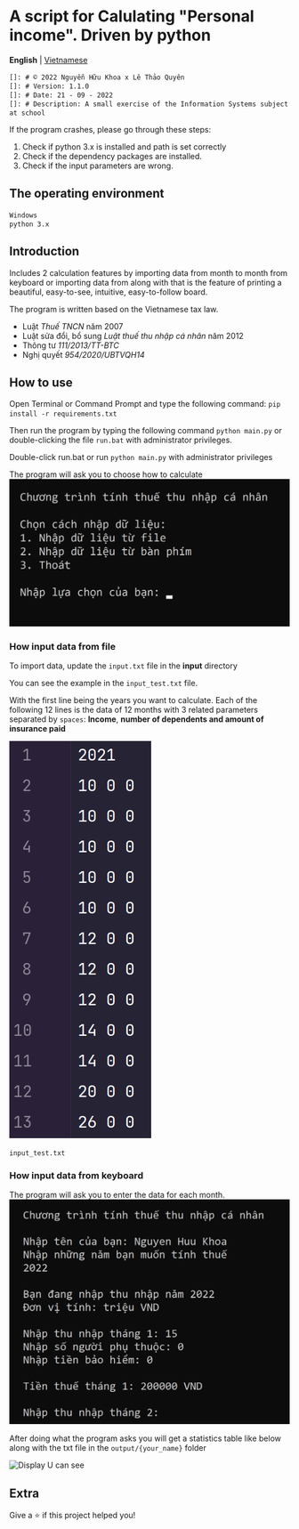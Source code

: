 # A script for Calulating "Personal income". Driven by python
**English** | [Vietnamese](https://github.com/kr4zym3nvn/tinh-thue-thu-nhap-ca-nhan/tree/vietnamese)
```
[]: # © 2022 Nguyễn Hữu Khoa x Lê Thảo Quyên
[]: # Version: 1.1.0
[]: # Date: 21 - 09 - 2022
[]: # Description: A small exercise of the Information Systems subject at school
```
If the program crashes, please go through these steps:
1. Check if python 3.x is installed and path is set correctly  
2. Check if the dependency packages are installed.  
3. Check if the input parameters are wrong.  


## The operating environment

```
Windows
python 3.x
```

## Introduction

Includes 2 calculation features by importing data from month to month from keyboard or importing data from along with that is the feature of printing a beautiful, easy-to-see, intuitive, easy-to-follow board.

The program is written based on the Vietnamese tax law.
- Luật _Thuế TNCN_ năm 2007
- Luật sửa đổi, bổ sung _Luật thuế thu nhập cá nhân_ năm 2012
- Thông tư _111/2013/TT-BTC_
- Nghị quyết _954/2020/UBTVQH14_


## How to use

Open Terminal or Command Prompt and type the following command:
`pip install -r requirements.txt`

Then run the program by typing the following command `python main.py` or double-clicking the file `run.bat` with administrator privileges.

Double-click run.bat or run `python main.py` with administrator privileges

The program will ask you to choose how to calculate
![](https://raw.githubusercontent.com/kr4zym3nvn/tinh-thue-thu-nhap-ca-nhan/master/img/menu_choice.png)

### How input data from file
To import data, update the `input.txt` file in the **input** directory

You can see the example in the `input_test.txt` file.

With the first line being the years you want to calculate.
Each of the following 12 lines is the data of 12 months with 3 related parameters separated by `spaces`: **Income**, **number of dependents and amount of insurance paid**

![](https://raw.githubusercontent.com/kr4zym3nvn/tinh-thue-thu-nhap-ca-nhan/master/img/input_test.png)

`input_test.txt`

### How input data from keyboard
The program will ask you to enter the data for each month.![img](https://raw.githubusercontent.com/kr4zym3nvn/tinh-thue-thu-nhap-ca-nhan/master/img/input_keyboard.png)

After doing what the program asks you will get a statistics table like below along with the txt file in the ```output/{your_name}``` folder

![Display U can see](https://img.upanh.tv/2022/09/21/image44af2b60639a8118.png "Display you can see after all")

## Extra
Give a ⭐️ if this project helped you!

